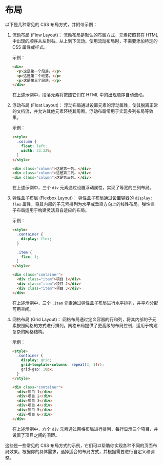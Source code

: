 # 布局
以下是几种常见的 CSS 布局方式，并附带示例：

1. 流动布局 (Flow Layout)：
   流动布局是默认的布局方式，元素按照其在 HTML 中出现的顺序从左到右、从上到下流动。使用流动布局时，不需要添加特定的 CSS 属性或样式。

   示例：

   ```html
   <div>
     <p>这是第一个段落。</p>
     <p>这是第二个段落。</p>
     <p>这是第三个段落。</p>
   </div>
   ```

   在上述示例中，段落元素将按照它们在 HTML 中的出现顺序自动流动。

1. 浮动布局 (Float Layout)：
   浮动布局通过设置元素的浮动属性，使其脱离正常的文档流，并允许其他元素环绕其周围。浮动布局常用于实现多列布局等效果。

   示例：

   ```html
   <style>
     .column {
       float: left;
       width: 33.33%;
     }
   </style>

   <div class="column">这是第一列。</div>
   <div class="column">这是第二列。</div>
   <div class="column">这是第三列。</div>
   ```

   在上述示例中，三个 `div` 元素通过设置浮动属性，实现了等宽的三列布局。

1. 弹性盒子布局 (Flexbox Layout)：
   弹性盒子布局通过设置容器的 `display: flex` 属性，将其内部的子元素排列为水平或垂直方向上的线性布局。弹性盒子布局适用于构建灵活且自适应的布局。

   示例：

   ```html
   <style>
     .container {
       display: flex;
     }

     .item {
       flex: 1;
     }
   </style>

   <div class="container">
     <div class="item">项目 1</div>
     <div class="item">项目 2</div>
     <div class="item">项目 3</div>
   </div>
   ```

   在上述示例中，三个 `.item` 元素通过弹性盒子布局进行水平排列，并平均分配可用空间。

1. 网格布局 (Grid Layout)：
   网格布局通过定义容器的行和列，将其内部的子元素按照网格的方式进行排列。网格布局提供了更高级的布局控制，适用于构建复杂的网格结构。

   示例：

   ```html
   <style>
     .container {
       display: grid;
       grid-template-columns: repeat(3, 1fr);
       grid-gap: 10px;
     }
   </style>

   <div class="container">
     <div>项目 1</div>
     <div>项目 2</div>
     <div>项目 3</div>
     <div>项目 4</div>
     <div>项目 5</div>
     <div>项目 6</div>
   </div>
   ```

   在上述示例中，六个 `div` 元素通过网格布局进行排列，每行显示三个项目，并设置了项目之间的间距。

这些是一些常见的 CSS 布局方式的示例，它们可以帮助你实现各种不同的页面布局效果。根据你的具体需求，选择适合的布局方式，并根据需要进行自定义和调整。


